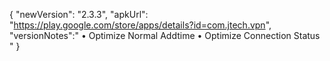 {
"newVersion": "2.3.3",
"apkUrl": "https://play.google.com/store/apps/details?id=com.jtech.vpn",
"versionNotes":"
• Optimize Normal Addtime
• Optimize Connection Status
"
}
